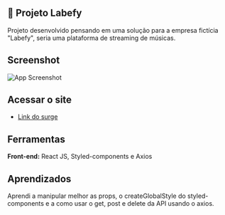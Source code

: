 ## 🎵 Projeto Labefy

Projeto desenvolvido pensando em uma solução para a empresa fictícia "Labefy", seria uma plataforma de streaming de músicas.

## Screenshot

![App Screenshot](https://i.imgur.com/WSXpn6b_d.webp?maxwidth=760&fidelity=grand)

## Acessar o site

- [Link do surge](http://torpid-work.surge.sh/)

## Ferramentas

**Front-end:** React JS, Styled-components e Axios

## Aprendizados

Aprendi a manipular melhor as props, o createGlobalStyle do styled-components e a como usar o get, post e delete da API usando o axios.
